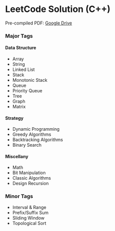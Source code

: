 # LeetCode Solution (C++)

Pre-compiled PDF: [Google Drive](https://drive.google.com/file/d/1-R1d5VDYqXiKFoiVqRPu331cex8y7aMP/view?usp=sharing)

### Major Tags
#### Data Structure
* Array
* String
* Linked List
* Stack
* Monotonic Stack
* Queue
* Priority Queue
* Tree
* Graph
* Matrix
#### Strategy
* Dynamic Programming
* Greedy Algorithms
* Backtracking Algorithms
* Binary Search
#### Miscellany
* Math
* Bit Manipulation
* Classic Algorithms
* Design Recursion

### Minor Tags
* Interval & Range
* Prefix/Suffix Sum
* Sliding Window
* Topological Sort
